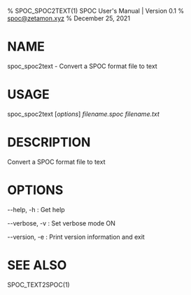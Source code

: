 % SPOC_SPOC2TEXT(1) SPOC User's Manual | Version 0.1
% spoc@zetamon.xyz
% December 25, 2021

# NAME

spoc_spoc2text - Convert a SPOC format file to text

# USAGE

spoc_spoc2text [*options*] *filename.spoc* *filename.txt*

# DESCRIPTION

Convert a SPOC format file to text

# OPTIONS

\-\-help, -h
:   Get help

\-\-verbose, -v
:   Set verbose mode ON

\-\-version, -e
:   Print version information and exit

# SEE ALSO

SPOC_TEXT2SPOC(1)
